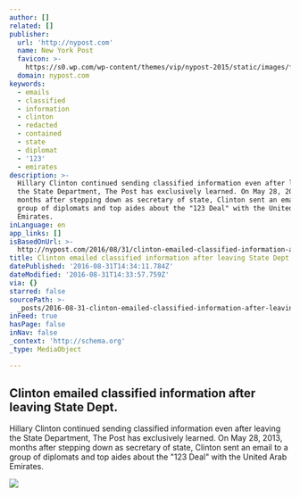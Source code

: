 ```yaml
---
author: []
related: []
publisher:
  url: 'http://nypost.com'
  name: New York Post
  favicon: >-
    https://s0.wp.com/wp-content/themes/vip/nypost-2015/static/images/favicon-nypost/favicon.ico
  domain: nypost.com
keywords:
  - emails
  - classified
  - information
  - clinton
  - redacted
  - contained
  - state
  - diplomat
  - '123'
  - emirates
description: >-
  Hillary Clinton continued sending classified information even after leaving
  the State Department, The Post has exclusively learned. On May 28, 2013,
  months after stepping down as secretary of state, Clinton sent an email to a
  group of diplomats and top aides about the "123 Deal" with the United Arab
  Emirates.
inLanguage: en
app_links: []
isBasedOnUrl: >-
  http://nypost.com/2016/08/31/clinton-emailed-classified-information-after-leaving-state-dept/
title: Clinton emailed classified information after leaving State Dept.
datePublished: '2016-08-31T14:34:11.784Z'
dateModified: '2016-08-31T14:33:57.759Z'
via: {}
starred: false
sourcePath: >-
  _posts/2016-08-31-clinton-emailed-classified-information-after-leaving-state-d.md
inFeed: true
hasPage: false
inNav: false
_context: 'http://schema.org'
_type: MediaObject

---
```

<article style=""><h1>Clinton emailed classified information after leaving State Dept.</h1><p>Hillary Clinton continued sending classified information even after leaving the State Department, The Post has exclusively learned. On May 28, 2013, months after stepping down as secretary of state, Clinton sent an email to a group of diplomats and top aides about the "123 Deal" with the United Arab Emirates.</p><img src="https://nyppagesix.files.wordpress.com/2016/08/chrisbrown.jpg?quality=90&amp;strip=all" /></article>